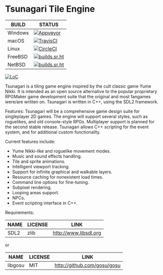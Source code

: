 # Tsunagari Tile Engine

| BUILD   | STATUS                                                                                                                                      |
| ------- | ------------------------------------------------------------------------------------------------------------------------------------------- |
| Windows | [![Appveyor](https://ci.appveyor.com/api/projects/status/github/TsunagariEngine/Tsunagari?svg=true)](https://ci.appveyor.com/project/TsunagariEngine/Tsunagari) |
| macOS   | [![TravisCI](https://api.travis-ci.com/TsunagariEngine/Tsunagari.svg)](https://travis-ci.com/TsunagariEngine/Tsunagari)                                         |
| Linux   | [![CircleCI](https://circleci.com/gh/TsunagariEngine/Tsunagari.svg?style=shield)](https://circleci.com/gh/TsunagariEngine/Tsunagari)                            |
| FreeBSD | [![builds.sr.ht](https://builds.sr.ht/~tsunagariengine/tsunagari/freebsd.yml.svg)](https://builds.sr.ht/~tsunagariengine/tsunagari/freebsd.yml)                   |
| NetBSD  | [![builds.sr.ht](https://builds.sr.ht/~tsunagariengine/tsunagari/netbsd.yml.svg)](https://builds.sr.ht/~tsunagariengine/tsunagari/netbsd.yml)                     |

[![LoC](https://tokei.rs/b1/github/TsunagariEngine/Tsunagari)](https://github.com/XAMPPRocky/tokei)

Tsunagari is a tiling game engine inspired by the cult classic game Yume
Nikki. It is intended as an open source alternative to the popular proprietary
RPGMaker game development suite that the original and most fangames were/are
written on. Tsunagari is written in C++, using the SDL2 framework.

Features:
Tsunagari will be a comprehensive game design suite for singleplayer 2D games.
The engine will support several styles, such as roguelikes, and old
console-style RPGs. Multiplayer support is planned for the second stable
release. Tsunagari allows C++ scripting for the event system, and for
additional custom functionality.

Current features include:
* Yume Nikki-like and roguelike movement modes.
* Music and sound effects handling.
* Tile and sprite animations.
* Intelligent viewport tracking.
* Support for infinite graphical and walkable layers.
* Resource caching for nonexistent load times.
* Command line options for fine-tuning.
* Subpixel rendering.
* Looping areas support.
* NPCs.
* Event scripting interface in C++.

Requirements:

| NAME        | LICENSE     | LINK                   |
| ----------- | ----------- | ---------------------- |
| SDL2        | zlib        | http://www.libsdl.org  |

or

| NAME        | LICENSE     | LINK                         |
| ----------- | ----------- | ---------------------------- |
| libgosu     | MIT         | http://github.com/gosu/gosu  |
